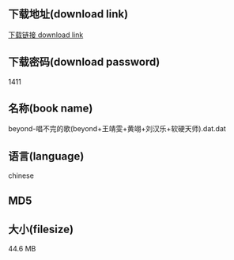 ## 下载地址(download link)
[下载链接 download link](https://voluble-croquembouche-d321dc.netlify.app/?s=beyond-%E5%94%B1%E4%B8%8D%E5%AE%8C%E7%9A%84%E6%AD%8C%28beyond%2B%E7%8E%8B%E9%9D%96%E9%9B%AF%2B%E9%BB%84%E7%BF%8A%2B%E5%88%98%E6%B1%89%E4%B9%90%2B%E8%BD%AF%E7%A1%AC%E5%A4%A9%E5%B8%88%29.dat)

## 下载密码(download password)
1411

## 名称(book name)
beyond-唱不完的歌(beyond+王靖雯+黄翊+刘汉乐+软硬天师).dat.dat

## 语言(language)
chinese

## MD5


## 大小(filesize)
44.6 MB
